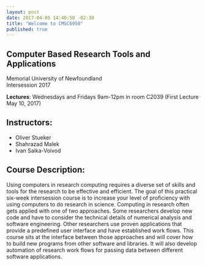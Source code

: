 ```yaml
---
layout: post
date: 2017-04-05 14:40:50 -02:30
title: "Welcome to CMSC6950"
published: true
---
```


## Computer Based Research Tools and Applications
  Memorial University of Newfoundland  
  Intersession 2017

**Lectures**:​ Wednesdays and Fridays 9am-12pm in room C2039 (First Lecture May 10, 2017)

## Instructors:

* Oliver Stueker
* Shahrazad Malek
* Ivan Saika-Voivod

## Course Description:

  Using computers in research computing requires a diverse set of skills and tools for the
  research to be effective and efficient. The goal of this practical six-week intersession course is
  to increase your level of proficiency with using computers to do research in science.
  Computing in research often gets applied with one of two approaches. Some researchers
  develop new code and have to consider the technical details of numerical analysis and software
  engineering. Other researchers use proven applications that provide a predefined user
  interface and have established work flows. This course sits at the interface between those
  approaches and will cover how to build new programs from other software and libraries. It will
  also develop automation of research work flows for passing data between different software
  applications.


